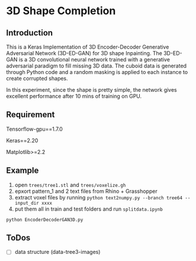 # 3D Shape Completion 

## Introduction

This is a Keras Implementation of 3D Encoder-Decoder Generative Adversarial Network (3D-ED-GAN) for 3D shape Inpainting. The 3D-ED-GAN is a 3D convolutional neural network trained with a generative adversarial paradigm to fill missing 3D data. The cuboid data is generated through Python code and a random masking is applied to each instance to create corrupted shapes. 

In this experiment, since the shape is pretty simple, the network gives excellent performance after 10 mins of training on GPU.  

## Requirement

Tensorflow-gpu==1.7.0

Keras==2.20

Matplotlib>=2.2

## Example

1. open  `trees/tree1.stl` and `trees/voxelize.gh`
2. epxort pattern_1 and 2 text files from Rhino + Grasshopper
3. extract voxel files by running  `python text2numpy.py --branch tree64 -- input_dir xxxx`
4. put them all in train and test folders and run `splitdata.ipynb`


~~~
python EncoderDecoderGAN3D.py
~~~

## ToDos
- [ ] data structure (data-tree3-images)
